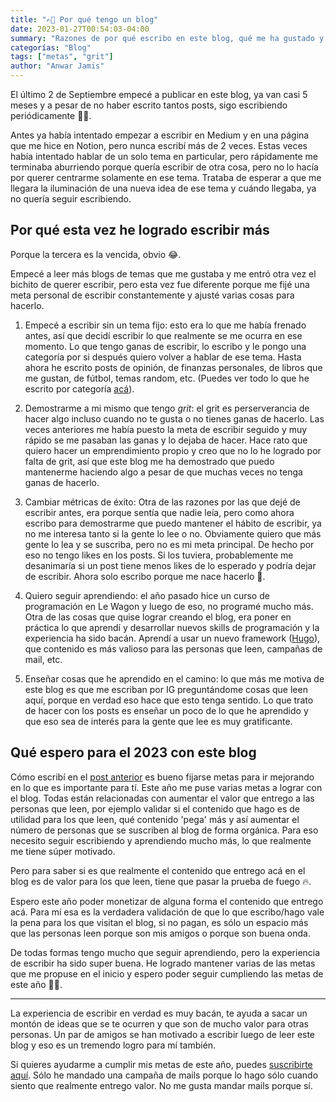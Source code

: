 ```yaml
---
title: "✍🏼 Por qué tengo un blog"
date: 2023-01-27T00:54:03-04:00
summary: "Razones de por qué escribo en este blog, qué me ha gustado y qué espero para este año."
categorías: "Blog"
tags: ["metas", "grit"]
author: "Anwar Jamis"
---
```

El último 2 de Septiembre empecé a publicar en este blog, ya van casi 5 meses y a pesar de no haber escrito tantos posts, sigo escribiendo periódicamente 💪🏼.

Antes ya había intentado empezar a escribir en Medium y en una página que me hice en Notion, pero nunca escribí más de 2 veces. Estas veces había intentado hablar de un solo tema en particular, pero rápidamente me terminaba aburriendo porque quería escribir de otra cosa, pero no lo hacía por querer centrarme solamente en ese tema. Trataba de esperar a que me llegara la iluminación de una nueva idea de ese tema y cuándo llegaba, ya no quería seguir escribiendo.

## Por qué esta vez he logrado escribir más

Porque la tercera es la vencida, obvio 😂.

Empecé a leer más blogs de temas que me gustaba y me entró otra vez el bichito de querer escribir, pero esta vez fue diferente porque me fijé una meta personal de escribir constantemente y ajusté varias cosas para hacerlo.

1. Empecé a escribir sin un tema fijo: esto era lo que me había frenado antes, así que decidí escribir lo que realmente se me ocurra en ese momento. Lo que tengo ganas de escribir, lo escribo y le pongo una categoría por si después quiero volver a hablar de ese tema. Hasta ahora he escrito posts de opinión, de finanzas personales, de libros que me gustan, de fútbol, temas random, etc. (Puedes ver todo lo que he escrito por categoría [acá](/categor%C3%ADas)).

2. Demostrarme a mi mismo que tengo *grit*: el grit es perserverancia de hacer algo incluso cuando no te gusta o no tienes ganas de hacerlo. Las veces anteriores me había puesto la meta de escribir seguido y muy rápido se me pasaban las ganas y lo dejaba de hacer. Hace rato que quiero hacer un emprendimiento propio y creo que no lo he logrado por falta de grit, así que este blog me ha demostrado que puedo mantenerme haciendo algo a pesar de que muchas veces no tenga ganas de hacerlo.

3. Cambiar métricas de éxito: Otra de las razones por las que dejé de escribir antes, era porque sentía que nadie leía, pero como ahora escribo para demostrarme que puedo mantener el hábito de escribir, ya no me interesa tanto si la gente lo lee o no. Obviamente quiero que más gente lo lea y se suscriba, pero no es mi meta principal. De hecho por eso no tengo likes en los posts. Si los tuviera, probablemente me desanimaría si un post tiene menos likes de lo esperado y podría dejar de escribir. Ahora solo escribo porque me nace hacerlo 🤍.

4. Quiero seguir aprendiendo: el año pasado hice un curso de programación en Le Wagon y luego de eso, no programé mucho más. Otra de las cosas que quise lograr creando el blog, era poner en práctica lo que aprendí y desarrollar nuevos skills de programación y la experiencia ha sido bacán. Aprendí a usar un nuevo framework ([Hugo](https://gohugo.io)), que contenido es más valioso para las personas que leen, campañas de mail, etc.

5. Enseñar cosas que he aprendido en el camino: lo que más me motiva de este blog es que me escriban por IG preguntándome cosas que leen aquí, porque en verdad eso hace que esto tenga sentido. Lo que trato de hacer con los posts es enseñar un poco de lo que he aprendido y que eso sea de interés para la gente que lee es muy gratificante.

## Qué espero para el 2023 con este blog

Cómo escribí en el [post anterior](/posts/goals) es bueno fijarse metas para ir mejorando en lo que es importante para tí. Este año me puse varias metas a lograr con el blog. Todas están relacionadas con aumentar el valor que entrego a las personas que leen, por ejemplo validar si el contenido que hago es de utilidad para los que leen, qué contenido 'pega' más y así aumentar el número de personas que se suscriben al blog de forma orgánica. Para eso necesito seguir escribiendo y aprendiendo mucho más, lo que realmente me tiene súper motivado.

Pero para saber si es que realmente el contenido que entrego acá en el blog es de valor para los que leen, tiene que pasar la prueba de fuego 🔥.

Espero este año poder monetizar de alguna forma el contenido que entrego acá. Para mí esa es la verdadera validación de que lo que escribo/hago vale la pena para los que visitan el blog, si no pagan, es sólo un espacio más que las personas leen porque son mis amigos o porque son buena onda.

De todas formas tengo mucho que seguir aprendiendo, pero la experiencia de escribir ha sido super buena. He logrado mantener varias de las metas que me propuse en el inicio y espero poder seguir cumpliendo las metas de este año 🤞🏼.

---
La experiencia de escribir en verdad es muy bacán, te ayuda a sacar un montón de ideas que se te ocurren y que son de mucho valor para otras personas. Un par de amigos se han motivado a escribir luego de leer este blog y eso es un tremendo logro para mí también.

Si quieres ayudarme a cumplir mis metas de este año, puedes [suscribirte aquí](/subscription). Sólo he mandado una campaña de mails porque lo hago sólo cuando siento que realmente entrego valor. No me gusta mandar mails porque sí.

